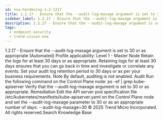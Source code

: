 ```yaml
---
id: nsa-hardening-1-2-1217
title: 1.2.17 - Ensure that the --audit-log-maxage argument is set to 30 or as appropriate (Automated)
sidebar_label: 1.2.17 - Ensure that the --audit-log-maxage argument is set to 30 or as appropriate (Automated)
description: 1.2.17 - Ensure that the --audit-log-maxage argument is set to 30 or as appropriate (Automated)
tags:
  - endpoint-security
  - trend-vision-one
---
```


 1.2.17 - Ensure that the --audit-log-maxage argument is set to 30 or as appropriate (Automated) Profile applicability: Level 1 - Master Node Retain the logs for at least 30 days or as appropriate. Retaining logs for at least 30 days ensures that you can go back in time and investigate or correlate any events. Set your audit log retention period to 30 days or as per your business requirements. Note By default, auditing is not enabled. Audit Run the following command on the Control Plane node: ps -ef | grep kube-apiserver Verify that the --audit-log-maxage argument is set to 30 or as appropriate. Remediation Edit the API server pod specification file /etc/kubernetes/manifests/kube-apiserver.yaml on the Control Plane node and set the --audit-log-maxage parameter to 30 or as an appropriate number of days: --audit-log-maxage=30 © 2025 Trend Micro Incorporated. All rights reserved.Search Knowledge Base